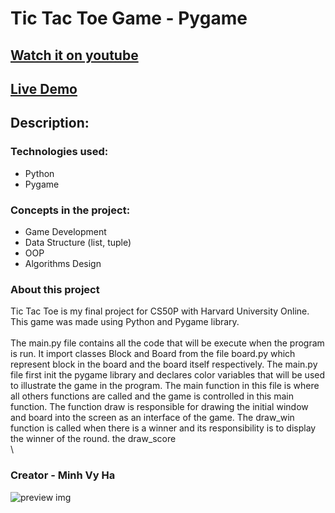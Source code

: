 # Tic Tac Toe Game - Pygame
## [Watch it on youtube]()
## [Live Demo]()

## **Description:**
### Technologies used:

- Python
- Pygame



### Concepts in the project:

- Game Development
- Data Structure (list, tuple)
- OOP
- Algorithms Design

### About this project
Tic Tac Toe is my final project for CS50P with Harvard University Online. This game was made using Python and Pygame library.
\
\
The main.py file contains all the code that will be execute when the program is run. It import classes Block and Board from the file board.py which represent block in the board and the board itself respectively. The main.py file first init the pygame library and declares color variables that will be used to illustrate the game in the program. The main function in this file is where all others functions are called and the game is controlled in this main function. The function draw is responsible for drawing the initial window and board into the screen as an interface of the game. The draw_win function is called when there is a winner and its responsibility is to display the winner of the round. the draw_score
\
\


### Creator - Minh Vy Ha
![preview img](/preview.png)